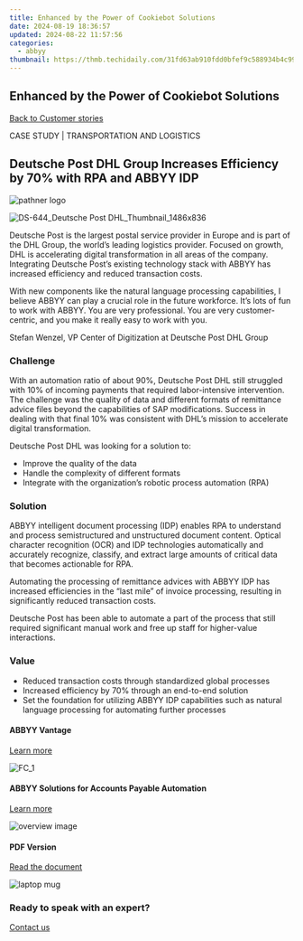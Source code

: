```yaml
---
title: Enhanced by the Power of Cookiebot Solutions
date: 2024-08-19 18:36:57
updated: 2024-08-22 11:57:56
categories:
  - abbyy
thumbnail: https://thmb.techidaily.com/31fd63ab910fdd0bfef9c588934b4c990590f2025d46dff0a5963e90a62a92d8.jpg
---
```


## Enhanced by the Power of Cookiebot Solutions

[Back to Customer stories](https://tools.techidaily.com/abbyy/products/)

CASE STUDY | TRANSPORTATION AND LOGISTICS

## Deutsche Post DHL Group Increases Efficiency by 70% with RPA and ABBYY IDP

![pathner logo](https://content.abbyy.com/-/media/project/abbyy/abbyy/insights/customer-stories/white-logos/dhl.png?h=40&iar=0&w=120)

![DS-644_Deutsche Post DHL_Thumbnail_1486x836](https://content.abbyy.com/-/media/project/abbyy/abbyy/insights/customer-stories/content-images/ds-644_deutsche-post-dhl_thumbnail_1486x836.jpg?h=836&iar=0&w=1486)

Deutsche Post is the largest postal service provider in Europe and is part of the DHL Group, the world’s leading logistics provider. Focused on growth, DHL is accelerating digital transformation in all areas of the company. Integrating Deutsche Post’s existing technology stack with ABBYY has increased efficiency and reduced transaction costs. 

With new components like the natural language processing capabilities, I believe ABBYY can play a crucial role in the future workforce. It’s lots of fun to work with ABBYY. You are very professional. You are very customer-centric, and you make it really easy to work with you.

Stefan Wenzel, VP Center of Digitization at Deutsche Post DHL Group

### Challenge

With an automation ratio of about 90%, Deutsche Post DHL still struggled with 10% of incoming payments that required labor-intensive intervention. The challenge was the quality of data and different formats of remittance advice files beyond the capabilities of SAP modifications. Success in dealing with that final 10% was consistent with DHL’s mission to accelerate digital transformation.

Deutsche Post DHL was looking for a solution to:

* Improve the quality of the data
* Handle the complexity of different formats
* Integrate with the organization’s robotic process automation (RPA)

### Solution

ABBYY intelligent document processing (IDP) enables RPA to understand and process semistructured and unstructured document content. Optical character recognition (OCR) and IDP technologies automatically and accurately recognize, classify, and extract large amounts of critical data that becomes actionable for RPA.

Automating the processing of remittance advices with ABBYY IDP has increased efficiencies in the “last mile” of invoice processing, resulting in significantly reduced transaction costs.

Deutsche Post has been able to automate a part of the process that still required significant manual work and free up staff for higher-value interactions. 

### Value

* Reduced transaction costs through standardized global processes
* Increased efficiency by 70% through an end-to-end solution
* Set the foundation for utilizing ABBYY IDP capabilities such as natural language processing for automating further processes

#### ABBYY Vantage

[Learn more](https://tools.techidaily.com/abbyy/products/)

![FC_1](https://content.abbyy.com/-/media/project/abbyy/abbyy/products/flexicapture/fc_1.jpg?h=392&iar=0&w=696)

#### ABBYY Solutions for Accounts Payable Automation

[Learn more](https://tools.techidaily.com/abbyy/products/)

![overview image](https://content.abbyy.com/-/media/project/abbyy/abbyy/solutions/ap-automation/overview-image.jpg?h=800&iar=0&w=1392)

#### PDF Version

[Read the document](https://content.abbyy.com/-/media/Project/Abbyy/Abbyy/Insights/Customer-Stories/PDFs/customer-story-intelligent-document-processing-transportation-deutsche-post-dhl-group-en.pdf)

![laptop mug](https://content.abbyy.com/-/media/project/abbyy/abbyy/company/newsroom/news-images/laptop-mug.jpg?h=836&iar=0&w=1486)

### Ready to speak with an expert?

[Contact us](https://tools.techidaily.com/abbyy/products/)

<ins class="adsbygoogle"
     style="display:block"
     data-ad-format="autorelaxed"
     data-ad-client="ca-pub-7571918770474297"
     data-ad-slot="1223367746"></ins>



<ins class="adsbygoogle"
     style="display:block"
     data-ad-client="ca-pub-7571918770474297"
     data-ad-slot="8358498916"
     data-ad-format="auto"
     data-full-width-responsive="true"></ins>
